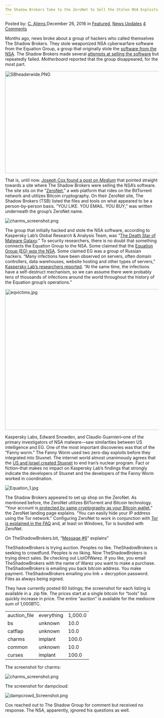 ```yaml
---
The Shadow Brokers Take to the ZeroNet to Sell the Stolen NSA Exploits
---
```

<article class="post-listing post-17153 post type-post status-publish format-standard has-post-thumbnail hentry category-deepdot-news category-news-updates tag-brokers tag-exploits tag-nsa tag-sell tag-shadow tag-stolen tag-zeronet">
    <div class="post-inner">
        <span>Posted by: <a href="https://www.deepdotweb.com/author/caliens/" title="">C. Aliens </a></span>
    <span>December 26, 2016</span>
    <span>in <a href="https://www.deepdotweb.com/category/deepdot-news/" rel="category tag">Featured</a>, <a href="https://www.deepdotweb.com/category/news-updates/" rel="category tag">News Updates</a></span>
    <span><a href="https://www.deepdotweb.com/2016/12/26/shadow-brokers-take-zeronet-sell-stolen-nsa-exploits/#comments">4 Comments</a></span>
    </p>
    <div class="clear"></div>
    <div class="entry">
    <p>Months ago, news broke about a group of hackers who called themselves The Shadow Brokers. They stole weaponized NSA cyberwarfare software from the Equation Group, a group that originally stole the <a href="https://www.deepdotweb.com/?s=nsa">software from the NSA</a>. The Shadow Brokers made several <a href="https://www.scribd.com/document/334420987/Equation-Group-Cyber-Weapons-Auction-Invitation?secret_password=ydLldJKKM5QOi8b0R3K9">attempts at selling the software</a> but repeatedly failed. <em>Motherboard </em>reported that the group disappeared, for the most part.</p>
    <p><img class="wp-image-17159 aligncenter" src="https://www.deepdotweb.com/wp-content/uploads/2016/12/sbheaderwide-png.png" alt="SBheaderwide.PNG" width="823" height="334" srcset="https://www.deepdotweb.com/wp-content/uploads/2016/12/sbheaderwide-png.png 961w, https://www.deepdotweb.com/wp-content/uploads/2016/12/sbheaderwide-png-300x122.png 300w" sizes="(max-width: 823px) 100vw, 823px" /></p>
    <p>That is, until now. <a href="https://medium.com/@CleetusBocefus/are-the-shadow-brokers-selling-nsa-tools-on-zeronet-6c335891d62a#.pyy3ueocb">Joseph Cox found a post on </a><a href="https://medium.com/@CleetusBocefus/are-the-shadow-brokers-selling-nsa-tools-on-zeronet-6c335891d62a#.pyy3ueocb"><em>Medium</em></a> that pointed straight towards a site where The Shadow Brokers were selling the NSA&#8217;s software. The site sits on the &#8220;<a href="https://www.deepdotweb.com/2016/12/24/zeronet-disrupting-world-wide-web-kptx/">ZeroNet</a>,&#8221; a web platform that rides on the BitTorrent network and utilizes Bitcoin cryptography. On their ZeroNet site, The Shadow Brokers (TSB) listed the files and tools on what appeared to be a person-by-person basis. &#8220;YOU LIKE. YOU EMAIL. YOU BUY,&#8221; was written underneath the group&#8217;s ZeroNet name.</p>
    <p><img class="wp-image-17160 aligncenter" src="https://www.deepdotweb.com/wp-content/uploads/2016/12/charms_screenshot-png.png" alt="charms_screenshot.png" srcset="https://www.deepdotweb.com/wp-content/uploads/2016/12/charms_screenshot-png.png 663w, https://www.deepdotweb.com/wp-content/uploads/2016/12/charms_screenshot-png-300x79.png 300w, https://www.deepdotweb.com/wp-content/uploads/2016/12/charms_screenshot-png-660x175.png 660w" sizes="(max-width: 663px) 100vw, 663px" /></p>
    <p>The group that initially hacked and stole the NSA software, according to Kaspersky Lab&#8217;s Global Research &amp; Analysis Team, was &#8220;<a href="https://securelist.com/blog/research/68750/equation-the-death-star-of-malware-galaxy/">The Death Star of Malware Galaxy</a>.&#8221; To security researchers, there is no doubt that something connects the Equation Group to the NSA. Some claimed that the <a href="http://www.forbes.com/sites/thomasbrewster/2015/02/16/nsa-equation-cyber-tool-treasure-chest/#6d999eb61ae1">Equation Group (EG) </a><a href="http://www.forbes.com/sites/thomasbrewster/2015/02/16/nsa-equation-cyber-tool-treasure-chest/#6d999eb61ae1"><em>was </em></a><a href="http://www.forbes.com/sites/thomasbrewster/2015/02/16/nsa-equation-cyber-tool-treasure-chest/#6d999eb61ae1">the NSA</a>. Some claimed EG was a group of Russian hackers. “Many infections have been observed on servers, often domain controllers, data warehouses, website hosting and other types of servers,” <a href="http://www.eweek.com/security/equation-espionage-group-likely-tied-to-nsa-kaspersky-says.html">Kaspersky Lab&#8217;s researchers reported</a>. “At the same time, the infections have a self-destruct mechanism, so we can assume there were probably tens of thousands of infections around the world throughout the history of the Equation group’s operations.”</p>
    <p><img class="wp-image-17161 aligncenter" src="https://www.deepdotweb.com/wp-content/uploads/2016/12/eqvictims-jpg.jpeg" alt="eqvictims.jpg" width="735" height="461" srcset="https://www.deepdotweb.com/wp-content/uploads/2016/12/eqvictims-jpg.jpeg 960w, https://www.deepdotweb.com/wp-content/uploads/2016/12/eqvictims-jpg-300x188.jpeg 300w" sizes="(max-width: 735px) 100vw, 735px" /></p>
    <p>Kaspersky Labs, Edward Snowden, and Claudio Guarnieri&#8211;one of the primary investigators of NSA malware—saw similarities between US intelligence and EG. One of the most important discoveries was that of the &#8220;Fanny worm.&#8221; The Fanny Worm used two zero-day exploits before they integrated into Stuxnet. The internet world almost unanimously agrees that the <a href="http://arstechnica.com/tech-policy/2012/06/confirmed-us-israel-created-stuxnet-lost-control-of-it/">US and Israel created Stuxnet</a> to end Iran&#8217;s nuclear program. Fact or fiction&#8211;that makes no impact on Kaspersky Lab&#8217;s findings that strongly indicate the developers of Stuxnet and the developers of the Fanny Worm worked in coordination.</p>
    <p><img class="wp-image-17162 aligncenter" src="https://www.deepdotweb.com/wp-content/uploads/2016/12/equation_1-jpg.jpeg" alt="Equation_1.jpg" srcset="https://www.deepdotweb.com/wp-content/uploads/2016/12/equation_1-jpg.jpeg 669w, https://www.deepdotweb.com/wp-content/uploads/2016/12/equation_1-jpg-300x100.jpeg 300w" sizes="(max-width: 669px) 100vw, 669px" /></p>
    <p>The Shadow Brokers appeared to set up shop on the ZeroNet. As mentioned before, the ZeroNet utilizes BitTorrent and Bitcoin technology. “Your account is<a href="https://zeronet.io/"> protected by same cryptography as your Bitcoin wallet</a>,” the ZeroNet landing page explains. “You can easily hide your IP address using the Tor network.” Configuring ZeroNet to work in conjunction with <a href="http://zeronet.readthedocs.io/en/latest/faq/#how-to-use-zeronet-with-tor">Tor is explained in the FAQ</a> and, at least on Windows, Tor is bundled with ZeroNet.</p>
    <p>On TheShadowBrokers.bit, “<a href="https://bit.no.com:43110/theshadowbrokers.bit/post/message6/">Message #6</a>” explains”</p>
    <p>TheShadowBrokers is trying auction. Peoples no like. TheShadowBrokers is seeking to crowdfund. Peoples is no liking. Now TheShadowBrokers is trying direct sales. Be checking out ListOfWarez. If you like, you email TheShadowBrokers with the name of Warez you want to make a purchase. TheShadowBrokers is emailing you back bitcoin address. You make payment. TheShadowBrokers emailing you link + decryption password. Files as always being signed.</p>
    <p>They have currently posted 60 listings; the screenshot for each listing is available in a .zip file. The prices start at a single bitcoin for “tools” but quickly increase in price. The entire “auction” is available for the mediocre sum of 1,000BTC.</p>
    <table>
    <tbody>
    <tr>
    <td>auction_file</td>
    <td>everything</td>
    <td>1,000.0</td>
    </tr>
    <tr>
    <td>bs</td>
    <td>unknown</td>
    <td>10.0</td>
    </tr>
    <tr>
    <td>catflap</td>
    <td>unknown</td>
    <td>10.0</td>
    </tr>
    <tr>
    <td>charms</td>
    <td>implant</td>
    <td>100.0</td>
    </tr>
    <tr>
    <td>common</td>
    <td>unknown</td>
    <td>10.0</td>
    </tr>
    <tr>
    <td>curses</td>
    <td>implant</td>
    <td>100.0</td>
    </tr>
    </tbody>
    </table>
    <p>The screenshot for charms:</p>
    <p><img class="wp-image-17163 aligncenter" src="https://www.deepdotweb.com/wp-content/uploads/2016/12/charms_screenshot-png-1.png" alt="charms_screenshot.png" srcset="https://www.deepdotweb.com/wp-content/uploads/2016/12/charms_screenshot-png-1.png 663w, https://www.deepdotweb.com/wp-content/uploads/2016/12/charms_screenshot-png-1-300x79.png 300w, https://www.deepdotweb.com/wp-content/uploads/2016/12/charms_screenshot-png-1-660x175.png 660w" sizes="(max-width: 663px) 100vw, 663px" /></p>
    <p>The screenshot for dampcloud:</p>
    <p><img class="wp-image-17164 aligncenter" src="https://www.deepdotweb.com/wp-content/uploads/2016/12/dampcrowd_screenshot-png.png" alt="dampcrowd_Screenshot.png" srcset="https://www.deepdotweb.com/wp-content/uploads/2016/12/dampcrowd_screenshot-png.png 617w, https://www.deepdotweb.com/wp-content/uploads/2016/12/dampcrowd_screenshot-png-300x75.png 300w" sizes="(max-width: 617px) 100vw, 617px" /></p>
    <p>Cox reached out to The Shadow Group for comment but received no response. The NSA, apparently, ignored his questions as well.</p>
    </div>
    <span style="display:none"><a href="https://www.deepdotweb.com/tag/brokers/" rel="tag">brokers</a> <a href="https://www.deepdotweb.com/tag/exploits/" rel="tag">exploits</a> <a href="https://www.deepdotweb.com/tag/nsa/" rel="tag">nsa</a> <a href="https://www.deepdotweb.com/tag/sell/" rel="tag">sell</a> <a href="https://www.deepdotweb.com/tag/shadow/" rel="tag">shadow</a> <a href="https://www.deepdotweb.com/tag/stolen/" rel="tag">stolen</a> <a href="https://www.deepdotweb.com/tag/zeronet/" rel="tag">zeronet</a></span> <span style="display:none" class="updated">2016-12-26</span>
    <div style="display:none" class="vcard author" itemprop="author" itemscope itemtype="http://schema.org/Person"><strong class="fn" itemprop="name"><a href="https://www.deepdotweb.com/author/caliens/" title="Posts by C. Aliens" rel="author">C. Aliens</a></strong></div>
    </div>
</article>

